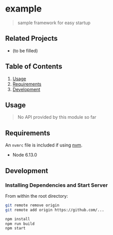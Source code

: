 # example

> sample framework for easy startup

## Related Projects

  - (to be filled)

## Table of Contents

1. [Usage](#Usage)
1. [Requirements](#requirements)
1. [Development](#development)

## Usage

> No API provided by this module so far

## Requirements

An `nvmrc` file is included if using [nvm](https://github.com/creationix/nvm).

- Node 6.13.0

## Development

### Installing Dependencies and Start Server

From within the root directory:

```sh
git remote remove origin
git remote add origin https://github.com/...
```
```sh
npm install
npm run build
npm start
```

